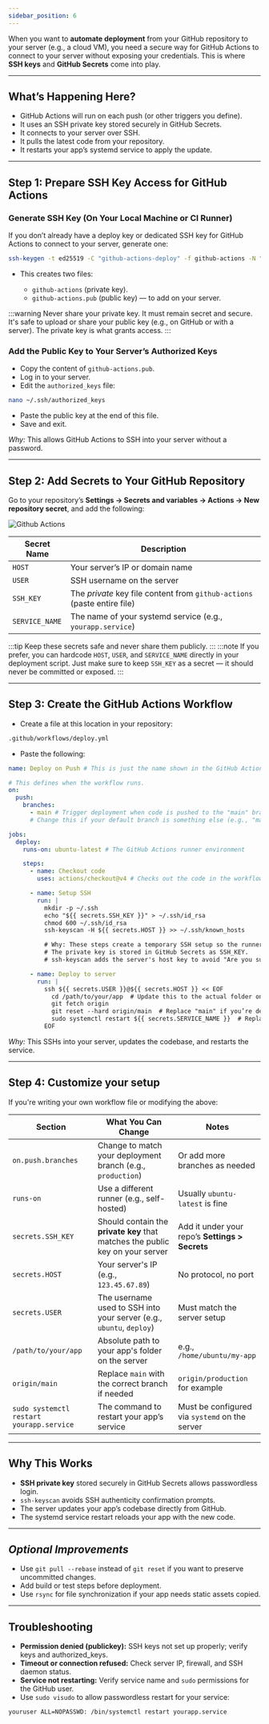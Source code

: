 ```yaml
---
sidebar_position: 6
---
```


When you want to **automate deployment** from your GitHub repository to your server (e.g., a cloud VM), you need a secure way for GitHub Actions to connect to your server without exposing your credentials. This is where **SSH keys** and **GitHub Secrets** come into play.

---

## What’s Happening Here?

- GitHub Actions will run on each push (or other triggers you define).
- It uses an SSH private key stored securely in GitHub Secrets.
- It connects to your server over SSH.
- It pulls the latest code from your repository.
- It restarts your app’s systemd service to apply the update.

---

## Step 1: Prepare SSH Key Access for GitHub Actions

### Generate SSH Key (On Your Local Machine or CI Runner)

If you don’t already have a deploy key or dedicated SSH key for GitHub Actions to connect to your server, generate one:

```bash
ssh-keygen -t ed25519 -C "github-actions-deploy" -f github-actions -N ""
```

- This creates two files:

  - `github-actions` (private key).
  - `github-actions.pub` (public key) — to add on your server.

:::warning
Never share your private key. It must remain secret and secure. <br/>
It's safe to upload or share your public key (e.g., on GitHub or with a server). The private key is what grants access.
:::

### Add the Public Key to Your Server’s Authorized Keys

- Copy the content of `github-actions.pub`.
- Log in to your server.
- Edit the `authorized_keys` file:

```bash
nano ~/.ssh/authorized_keys
```

- Paste the public key at the end of this file.
- Save and exit.

_Why:_ This allows GitHub Actions to SSH into your server without a password.

---

## Step 2: Add Secrets to Your GitHub Repository

Go to your repository’s **Settings → Secrets and variables → Actions → New repository secret**, and add the following:

![Github Actions](https://ik.imagekit.io/devdocs/img/deploy_to_vm/github_actions.png)

| Secret Name    | Description                                                              |
| -------------- | ------------------------------------------------------------------------ |
| `HOST`         | Your server’s IP or domain name                                          |
| `USER`         | SSH username on the server                                               |
| `SSH_KEY`      | The _private_ key file content from `github-actions` (paste entire file) |
| `SERVICE_NAME` | The name of your systemd service (e.g., `yourapp.service`)               |

:::tip
Keep these secrets safe and never share them publicly.
:::
:::note
If you prefer, you can hardcode `HOST`, `USER`, and `SERVICE_NAME` directly in your deployment script. Just make sure to keep `SSH_KEY` as a secret — it should never be committed or exposed.
:::

---

## Step 3: Create the GitHub Actions Workflow

- Create a file at this location in your repository:

```bash
.github/workflows/deploy.yml
```

- Paste the following:

```yaml
name: Deploy on Push # This is just the name shown in the GitHub Actions UI

# This defines when the workflow runs.
on:
  push:
    branches:
      - main # Trigger deployment when code is pushed to the "main" branch
      # Change this if your default branch is something else (e.g., "master" or "production")

jobs:
  deploy:
    runs-on: ubuntu-latest # The GitHub Actions runner environment

    steps:
      - name: Checkout code
        uses: actions/checkout@v4 # Checks out the code in the workflow so it's available (not always used here but good practice)

      - name: Setup SSH
        run: |
          mkdir -p ~/.ssh
          echo "${{ secrets.SSH_KEY }}" > ~/.ssh/id_rsa
          chmod 600 ~/.ssh/id_rsa
          ssh-keyscan -H ${{ secrets.HOST }} >> ~/.ssh/known_hosts

          # Why: These steps create a temporary SSH setup so the runner can connect to your server securely.
          # The private key is stored in GitHub Secrets as SSH_KEY.
          # ssh-keyscan adds the server's host key to avoid "Are you sure you want to continue connecting?" prompts.

      - name: Deploy to server
        run: |
          ssh ${{ secrets.USER }}@${{ secrets.HOST }} << EOF
            cd /path/to/your/app  # Update this to the actual folder on your server
            git fetch origin
            git reset --hard origin/main  # Replace "main" if you’re deploying a different branch
            sudo systemctl restart ${{ secrets.SERVICE_NAME }}  # Replace with your actual systemd service
          EOF
```

_Why:_ This SSHs into your server, updates the codebase, and restarts the service.

---

## Step 4: Customize your setup

If you're writing your own workflow file or modifying the above:

| Section                                  | What You Can Change                                                           | Notes                                           |
| ---------------------------------------- | ----------------------------------------------------------------------------- | ----------------------------------------------- |
| `on.push.branches`                       | Change to match your deployment branch (e.g., `production`)                   | Or add more branches as needed                  |
| `runs-on`                                | Use a different runner (e.g., self-hosted)                                    | Usually `ubuntu-latest` is fine                 |
| `secrets.SSH_KEY`                        | Should contain the **private key** that matches the public key on your server | Add it under your repo’s **Settings > Secrets** |
| `secrets.HOST`                           | Your server's IP (e.g., `123.45.67.89`)                                       | No protocol, no port                            |
| `secrets.USER`                           | The username used to SSH into your server (e.g., `ubuntu`, `deploy`)          | Must match the server setup                     |
| `/path/to/your/app`                      | Absolute path to your app's folder on the server                              | e.g., `/home/ubuntu/my-app`                     |
| `origin/main`                            | Replace `main` with the correct branch if needed                              | `origin/production` for example                 |
| `sudo systemctl restart yourapp.service` | The command to restart your app’s service                                     | Must be configured via `systemd` on the server  |

---

## Why This Works

- **SSH private key** stored securely in GitHub Secrets allows passwordless login.
- `ssh-keyscan` avoids SSH authenticity confirmation prompts.
- The server updates your app’s codebase directly from GitHub.
- The systemd service restart reloads your app with the new code.

---

## _Optional Improvements_

- Use `git pull --rebase` instead of `git reset` if you want to preserve uncommitted changes.
- Add build or test steps before deployment.
- Use `rsync` for file synchronization if your app needs static assets copied.

---

## Troubleshooting

- **Permission denied (publickey):** SSH keys not set up properly; verify keys and authorized_keys.
- **Timeout or connection refused:** Check server IP, firewall, and SSH daemon status.
- **Service not restarting:** Verify service name and `sudo` permissions for the GitHub user.
- Use `sudo visudo` to allow passwordless restart for your service:

```pgsql
youruser ALL=NOPASSWD: /bin/systemctl restart yourapp.service
```
